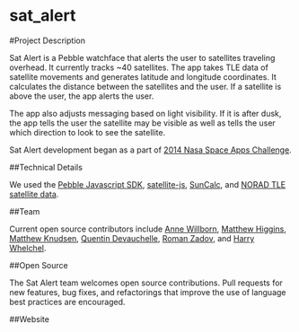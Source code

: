 sat_alert
=========

#Project Description

Sat Alert is a Pebble watchface that alerts the user to satellites traveling overhead. It currently tracks ~40 satellites. The app takes TLE data of satellite movements and generates latitude and longitude coordinates. It calculates the distance between the satellites and the user. If a satellite is above the user, the app alerts the user.

The app also adjusts messaging based on light visibility. If it is after dusk, the app tells the user  the satellite may be visible as well as tells the user which direction to look to see the satellite.

Sat Alert development began as a part of [2014 Nasa Space Apps Challenge](https://2014.spaceappschallenge.org/).

##Technical Details

We used the [Pebble Javascript SDK](http://developer.getpebble.com/2/guides/javascript-guide.html), [satellite-js](https://github.com/shashwatak/satellite-js), [SunCalc](https://github.com/mourner/suncalc), and [NORAD TLE satellite data](http://www.celestrak.com/NORAD/elements/).

##Team

Current open source contributors include [Anne Willborn](https://github.com/awillborn), [Matthew Higgins](https://github.com/mh120888), [Matthew Knudsen](https://github.com/mknudsen01), [Quentin Devauchelle](https://github.com/Qt-dev), [Roman Zadov](https://github.com/romanzadov), and [Harry Whelchel](https://github.com/hwhelchel).

##Open Source

The Sat Alert team welcomes open source contributions. Pull requests for new features, bug fixes, and refactorings that improve the use of language best practices are encouraged.

##Website

